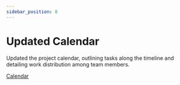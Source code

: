```yaml
---
sidebar_position: 8
---
```


# Updated Calendar
Updated the project calendar, outlining tasks along the timeline and detailing work distribution among team members.

[Calendar](/files/calendar.pdf)